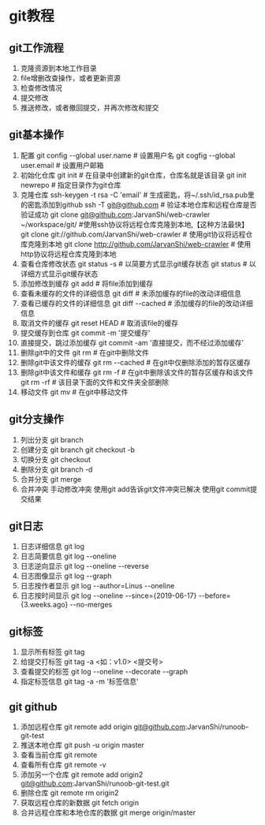 # git教程
## git工作流程
1. 克隆资源到本地工作目录
2. file增删改查操作，或者更新资源
3. 检查修改情况
4. 提交修改
5. 推送修改，或者撤回提交，并再次修改和提交

## git基本操作
1. 配置
git config --global user.name <username>  # 设置用户名
git cogfig --global user.email <useremail>  # 设置用户邮箱
2. 初始化仓库 
git init  # 在目录中创建新的git仓库，仓库名就是该目录
git init newrepo  # 指定目录作为git仓库
3. 克隆仓库
ssh-keygen -t rsa -C 'email'  # 生成密匙，将~/.ssh/id_rsa.pub里的密匙添加到github
ssh -T git@github.com  # 验证本地仓库和远程仓库是否验证成功
git clone git@github.com:JarvanShi/web-crawler ~/workspace/git/  #使用ssh协议将远程仓库克隆到本地,【这种方法最快】
git clone git://github.com/JarvanShi/web-crawler  # 使用git协议将远程仓库克隆到本地
git clone http://github.com/JarvanShi/web-crawler  # 使用http协议将远程仓库克隆到本地
4. 查看仓库修改状态
git status -s  # 以简要方式显示git缓存状态
git status  # 以详细方式显示git缓存状态
5. 添加修改到缓存
git add <file>  # 将file添加到缓存
6. 查看未缓存的文件的详细信息
git diff  # 未添加缓存的file的改动详细信息
7. 查看已缓存的文件的详细信息
git diff --cached  # 添加缓存的file的改动详细信息
8. 取消文件的缓存
git reset HEAD <file>  # 取消该file的缓存
9. 提交缓存到仓库
git commit -m '提交缓存'
10. 直接提交，跳过添加缓存
git commit -am '直接提交，而不经过添加缓存'
11. 删除git中的文件
git rm <file>  # 在git中删除文件
12. 删除git中该文件的缓存
git rm --cached <file>  # 在git中仅删除添加的暂存区缓存
13. 删除git中该文件和缓存
git rm -f <file>  # 在git中删除该文件的暂存区缓存和该文件
git rm -rf <file>  # 该目录下面的文件和文件夹全部删除
14. 移动文件
git mv <file1> <file2>  # 在git中移动文件

## git分支操作
1. 列出分支
git branch
2. 创建分支
git branch <branch name>
git checkout -b <branch name>
3. 切换分支
git checkout <branch name>
4. 删除分支
git branch -d <branch name>
5. 合并分支
git merge <branch name>
6. 合并冲突
手动修改冲突
使用git add告诉git文件冲突已解决
使用git commit提交结果

## git日志
1. 日志详细信息
git log
2. 日志简要信息
git log --oneline
3. 日志逆向显示
git log --oneline --reverse
4. 日志图像显示
git log --graph
5. 日志按作者显示
git log --author=Linus --oneline
6. 日志按时间显示
git log --oneline --since={2019-06-17} --before={3.weeks.ago} --no-merges

## git标签
1. 显示所有标签
git tag 
2. 给提交打标签
git tag -a <如：v1.0> <提交号>
3. 查看提交的标签
git log --oneline --decorate --graph
4. 指定标签信息
git tag -a <tagname> -m '标签信息'

## git github
1. 添加远程仓库
git remote add origin git@github.com:JarvanShi/runoob-git-test
2. 推送本地仓库
git push -u origin master
3. 查看当前仓库
git remote
4. 查看所有仓库
git remote -v
5. 添加另一个仓库
git remote add origin2 git@github.com:JarvanShi/runoob-git-test.git
6. 删除仓库
git remote rm origin2
7. 获取远程仓库的新数据
git fetch origin
8. 合并远程仓库和本地仓库的数据
git merge origin/master
